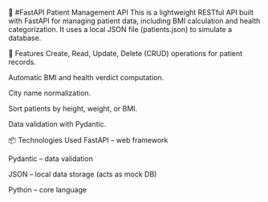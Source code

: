 🏥 #FastAPI Patient Management API
This is a lightweight RESTful API built with FastAPI for managing patient data, including BMI calculation and health categorization. It uses a local JSON file (patients.json) to simulate a database.

🚀 Features
Create, Read, Update, Delete (CRUD) operations for patient records.

Automatic BMI and health verdict computation.

City name normalization.

Sort patients by height, weight, or BMI.

Data validation with Pydantic.

📦 Technologies Used
FastAPI – web framework

Pydantic – data validation

JSON – local data storage (acts as mock DB)

Python – core language

